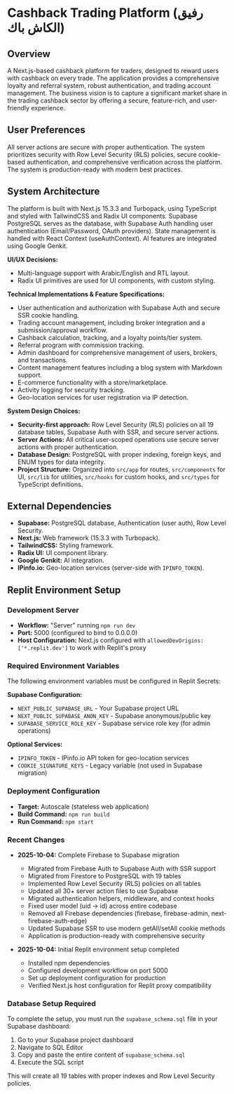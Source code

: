 # Cashback Trading Platform (رفيق الكاش باك)

## Overview
A Next.js-based cashback platform for traders, designed to reward users with cashback on every trade. The application provides a comprehensive loyalty and referral system, robust authentication, and trading account management. The business vision is to capture a significant market share in the trading cashback sector by offering a secure, feature-rich, and user-friendly experience.

## User Preferences
All server actions are secure with proper authentication. The system prioritizes security with Row Level Security (RLS) policies, secure cookie-based authentication, and comprehensive verification across the platform. The system is production-ready with modern best practices.

## System Architecture
The platform is built with Next.js 15.3.3 and Turbopack, using TypeScript and styled with TailwindCSS and Radix UI components. Supabase PostgreSQL serves as the database, with Supabase Auth handling user authentication (Email/Password, OAuth providers). State management is handled with React Context (useAuthContext). AI features are integrated using Google Genkit.

**UI/UX Decisions:**
- Multi-language support with Arabic/English and RTL layout.
- Radix UI primitives are used for UI components, with custom styling.

**Technical Implementations & Feature Specifications:**
- User authentication and authorization with Supabase Auth and secure SSR cookie handling.
- Trading account management, including broker integration and a submission/approval workflow.
- Cashback calculation, tracking, and a loyalty points/tier system.
- Referral program with commission tracking.
- Admin dashboard for comprehensive management of users, brokers, and transactions.
- Content management features including a blog system with Markdown support.
- E-commerce functionality with a store/marketplace.
- Activity logging for security tracking.
- Geo-location services for user registration via IP detection.

**System Design Choices:**
- **Security-first approach:** Row Level Security (RLS) policies on all 19 database tables, Supabase Auth with SSR, and secure server actions.
- **Server Actions:** All critical user-scoped operations use secure server actions with proper authentication.
- **Database Design:** PostgreSQL with proper indexing, foreign keys, and ENUM types for data integrity.
- **Project Structure:** Organized into `src/app` for routes, `src/components` for UI, `src/lib` for utilities, `src/hooks` for custom hooks, and `src/types` for TypeScript definitions.

## External Dependencies
- **Supabase:** PostgreSQL database, Authentication (user auth), Row Level Security.
- **Next.js:** Web framework (15.3.3 with Turbopack).
- **TailwindCSS:** Styling framework.
- **Radix UI:** UI component library.
- **Google Genkit:** AI integration.
- **IPinfo.io:** Geo-location services (server-side with `IPINFO_TOKEN`).

## Replit Environment Setup

### Development Server
- **Workflow:** "Server" running `npm run dev`
- **Port:** 5000 (configured to bind to 0.0.0.0)
- **Host Configuration:** Next.js configured with `allowedDevOrigins: ['*.replit.dev']` to work with Replit's proxy

### Required Environment Variables
The following environment variables must be configured in Replit Secrets:

**Supabase Configuration:**
- `NEXT_PUBLIC_SUPABASE_URL` - Your Supabase project URL
- `NEXT_PUBLIC_SUPABASE_ANON_KEY` - Supabase anonymous/public key
- `SUPABASE_SERVICE_ROLE_KEY` - Supabase service role key (for admin operations)

**Optional Services:**
- `IPINFO_TOKEN` - IPinfo.io API token for geo-location services
- `COOKIE_SIGNATURE_KEYS` - Legacy variable (not used in Supabase migration)

### Deployment Configuration
- **Target:** Autoscale (stateless web application)
- **Build Command:** `npm run build`
- **Run Command:** `npm start`

### Recent Changes
- **2025-10-04:** Complete Firebase to Supabase migration
  - Migrated from Firebase Auth to Supabase Auth with SSR support
  - Migrated from Firestore to PostgreSQL with 19 tables
  - Implemented Row Level Security (RLS) policies on all tables
  - Updated all 30+ server action files to use Supabase
  - Migrated authentication helpers, middleware, and context hooks
  - Fixed user model (uid → id) across entire codebase
  - Removed all Firebase dependencies (firebase, firebase-admin, next-firebase-auth-edge)
  - Updated Supabase SSR to use modern getAll/setAll cookie methods
  - Application is production-ready with comprehensive security
  
- **2025-10-04:** Initial Replit environment setup completed
  - Installed npm dependencies
  - Configured development workflow on port 5000
  - Set up deployment configuration for production
  - Verified Next.js host configuration for Replit proxy compatibility

### Database Setup Required
To complete the setup, you must run the `supabase_schema.sql` file in your Supabase dashboard:
1. Go to your Supabase project dashboard
2. Navigate to SQL Editor
3. Copy and paste the entire content of `supabase_schema.sql`
4. Execute the SQL script

This will create all 19 tables with proper indexes and Row Level Security policies.
